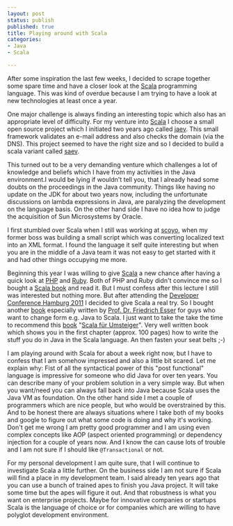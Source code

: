 ```yaml
---
layout: post
status: publish
published: true
title: Playing around with Scala
categories:
- Java
- Scala

---
```

After some inspiration the last few weeks, I decided to scrape together some spare time and have a closer look at the [Scala](http://www.scala-lang.org) programming language. This was kind of overdue because I am trying to have a look at new technologies at least once a year.

One major challenge is always finding an interesting topic which also has an appropriate level of difficulty. For my venture into [Scala](http://www.scala-lang.org) I choose a small open source project which I initiated two years ago called [jaev](http://code.google.com/p/jaev/). This small framework validates an e-mail address and also checks the domain (via the DNS). This project seemed to have the right size and so I decided to build a scala variant called [saev](https://github.com/niclasmeier/saev).

This turned out to be a very demanding venture which challenges a lot of knowledge and beliefs which I have from my activities in the Java environment.I would be lying if wouldn't tell you, that I already head some doubts on the proceedings in the Java community. Things like having no update on the JDK for about two years now, including the unfortunate discussions on lambda expressions in Java, are paralyzing the development on the language basis. On the other hand side I have no idea how to judge the acquisition of Sun Microsystems by Oracle.

I first stumbled over Scala when I still was working at [scoyo](http://www-de.scoyo.com), when my former boss was building a small script which was converting localized text into an XML format. I found the language it self quite interesting but when you are in the middle of a Java team it was not easy to get started with it and had other things occupying me more.

Beginning this year I was willing to give [Scala](http://www.scala-lang.org) a new chance after having a quick look at [PHP](http://www.php.net) and [Ruby](http://www.ruby-lang.org/de). Both of PHP and Ruby didn't convince me so I bought a [Scala book](http://www.amazon.com/Programming-Scala-Comprehensive-Step---Step/dp/0981531644/ref=sr_1_1?ie=UTF8&qid=1306680866&sr=8-1) and read it. But I must confess after this lecture I still was interested but nothing more. But after attending the [Developer Conference Hamburg 2011](http://www.devcon-hamburg.de/) I decided to give Scala a real try. So I bought another [book](http://www.amazon.de/Scala-für-Umsteiger-Friedrich-Esser/dp/3486596934/ref=sr_1_1?ie=UTF8&s=books&qid=1306681065&sr=8-1) especially written by [Prof. Dr. Friedrich Esser](http://www.informatik.haw-hamburg.de/esser.html) for guys who want to change form e.g. Java to Scala. I just want to take the take the time to recommend this [book](http://www.amazon.de/Scala-für-Umsteiger-Friedrich-Esser/dp/3486596934/ref=sr_1_1?ie=UTF8&s=books&qid=1306681065&sr=8-1) "[Scala für Umsteiger](http://www.amazon.de/Scala-für-Umsteiger-Friedrich-Esser/dp/3486596934/ref=sr_1_1?ie=UTF8&s=books&qid=1306681065&sr=8-1)". Very well written book which shows you in the first chapter (approx. 100 pages) how to write the stuff you do in Java in the Scala language. An then fasten your seat belts ;-)

I am playing around with Scala for about a week right now, but I have to confess that I am somehow impressed and also a little bit scared. Let me explain why: Fist of all the syntactical power of this "post functional" language is impressive for someone who did Java for over ten years. You can describe many of your problem solution in a very simple way. But when you want/need you can always fall back into Java because Scala uses the Java VM as foundation. On the other hand side I met a couple of programmers which are nice people, but who would be overstrained by this. And to be honest there are always situations where I take both of my books and google to figure out what some code is doing and why it's working. Don't get me wrong I am pretty good programmer and I am using even complex concepts like AOP (aspect oriented programming) or dependency injection for a couple of years now. And I know the can cause lots of trouble and I am not sure if I should like `@Transactional` or not.

For my personal development I am quite sure, that I will continue to investigate Scala a little further. On the business side I am not sure if Scala will find a place in my development team. I said already ten years ago that you can use a bunch of trained apes to finish you Java project. It will take some time but the apes will figure it out. And that robustness is what you want on enterprise projects. Maybe for innovative companies or startups Scala is the language of choice or for companies which are willing to have polyglot development environment.
